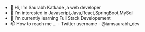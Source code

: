 - 👋 Hi, I’m Saurabh Katkade ,a web developer
- 👀 I’m interested in Javascript,Java,React,SpringBoot,MySql
- 🌱 I’m currently learning Full Stack Developement
- 📫 How to reach me ...
        - Twitter username - @iamsaurabh_dev

<!---
saurabh1514/saurabh1514 is a ✨ special ✨ repository because its `README.md` (this file) appears on your GitHub profile.
You can click the Preview link to take a look at your changes.
--->
